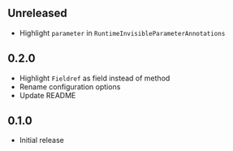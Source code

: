 ## Unreleased

- Highlight `parameter` in `RuntimeInvisibleParameterAnnotations`

## 0.2.0

- Highlight `Fieldref` as field instead of method
- Rename configuration options
- Update README

## 0.1.0

- Initial release
